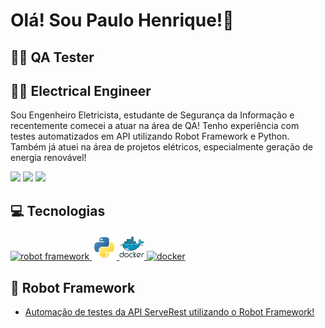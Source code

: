 # Olá! Sou Paulo Henrique!👋
## 👩‍💻 QA Tester 
## 👩‍💻 Electrical Engineer

Sou Engenheiro Eletricista, estudante de Segurança da Informação e recentemente comecei a atuar na área de QA! Tenho experiência com testes automatizados em API utilizando Robot Framework e Python. Também já atuei na área de projetos elétricos, especialmente geração de energia renovável!  

[<img src="https://img.shields.io/badge/Gmail-D14836?style=for-the-badge&logo=gmail&logoColor=white" />](mailto:paulohenriqueconte@gmail.com)
[<img src="https://img.shields.io/badge/linkedin-%230077B5.svg?&style=for-the-badge&logo=linkedin&logoColor=white" />](https://www.linkedin.com/in/paulohconte/)
[<img src="https://img.shields.io/badge/Telegram-2CA5E0?style=for-the-badge&logo=telegram&logoColor=white" />](https://t.me/phconte)

## 💻 Tecnologias

<p align="left"> <a href="https://robotframework.org/" target="_blank"> <img src="https://upload.wikimedia.org/wikipedia/commons/e/e4/Robot-framework-logo.png" alt="robot framework" width="40" height="40"/> </a> <a href="https://www.python.org" target="_blank"> <img src="https://raw.githubusercontent.com/devicons/devicon/master/icons/python/python-original.svg" alt="python" width="40" height="40"/> </a> <a href="https://www.docker.com/" target="_blank"> <img src="https://raw.githubusercontent.com/devicons/devicon/master/icons/docker/docker-original-wordmark.svg" alt="docker" width="40" height="40"/> </a> <a href="https://www.debian.org" target="_blank"> <img src="https://cdn.icon-icons.com/icons2/2415/PNG/512/debian_plain_logo_icon_146565.png" alt="docker" width="40" height="40"/> </a>
  
## 🤖 Robot Framework
- [Automação de testes da API ServeRest utilizando o Robot Framework!](https://github.com/phconte/ServeRest-automation)
